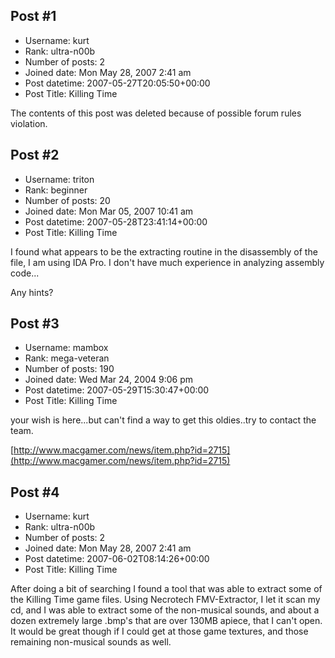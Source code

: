 ## Post #1
- Username: kurt
- Rank: ultra-n00b
- Number of posts: 2
- Joined date: Mon May 28, 2007 2:41 am
- Post datetime: 2007-05-27T20:05:50+00:00
- Post Title: Killing Time

The contents of this post was deleted because of possible forum rules violation.
## Post #2
- Username: triton
- Rank: beginner
- Number of posts: 20
- Joined date: Mon Mar 05, 2007 10:41 am
- Post datetime: 2007-05-28T23:41:14+00:00
- Post Title: Killing Time

I found what appears to be the extracting routine in the disassembly of the file, I am using IDA Pro. I don't have much experience in analyzing assembly code...

Any hints?
## Post #3
- Username: mambox
- Rank: mega-veteran
- Number of posts: 190
- Joined date: Wed Mar 24, 2004 9:06 pm
- Post datetime: 2007-05-29T15:30:47+00:00
- Post Title: Killing Time

your wish is here...but can't find a way to get this oldies..try to contact the team.

[http://www.macgamer.com/news/item.php?id=2715](http://www.macgamer.com/news/item.php?id=2715)
## Post #4
- Username: kurt
- Rank: ultra-n00b
- Number of posts: 2
- Joined date: Mon May 28, 2007 2:41 am
- Post datetime: 2007-06-02T08:14:26+00:00
- Post Title: Killing Time

After doing a bit of searching I found a tool that was able to extract some of the Killing Time game files. Using Necrotech FMV-Extractor, I let it scan my cd, and I was able to extract some of the non-musical sounds, and about a dozen extremely large .bmp's that are over 130MB apiece, that I can't open. It would be great though if I could get at those game textures, and those remaining non-musical sounds as well.
